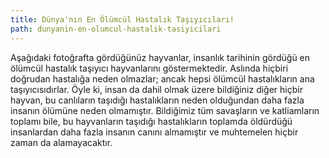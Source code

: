 ```yaml
---
title: Dünya'nın En Ölümcül Hastalık Taşıyıcıları!
path: dunyanin-en-olumcul-hastalik-tasiyicilari
---
```


Aşağıdaki fotoğrafta gördüğünüz hayvanlar, insanlık tarihinin gördüğü en ölümcül hastalık taşıyıcı hayvanlarını göstermektedir. Aslında hiçbiri doğrudan hastalığa neden olmazlar; ancak hepsi ölümcül hastalıkların ana taşıyıcısıdırlar. Öyle ki, insan da dahil olmak üzere bildiğiniz diğer hiçbir hayvan, bu canlıların taşıdığı hastalıkların neden olduğundan daha fazla insanın ölümüne neden olmamıştır. Bildiğimiz tüm savaşların ve katliamların toplamı bile, bu hayvanların taşıdığı hastalıkların toplamda öldürdüğü insanlardan daha fazla insanın canını almamıştır ve muhtemelen hiçbir zaman da alamayacaktır. 